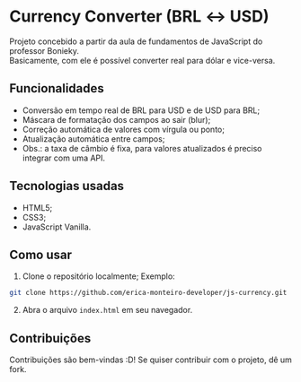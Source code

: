 # Currency Converter (BRL ↔️ USD)

Projeto concebido a partir da aula de fundamentos de JavaScript do professor Bonieky.<br/> 
Basicamente, com ele é possível converter real para dólar e vice-versa.

## Funcionalidades
- Conversão em tempo real de BRL para USD e de USD para BRL;
- Máscara de formatação dos campos ao sair (blur);
- Correção automática de valores com vírgula ou ponto;
- Atualização automática entre campos;
- Obs.: a taxa de câmbio é fixa, para valores atualizados é preciso integrar com uma API.

## Tecnologias usadas
- HTML5;
- CSS3;
- JavaScript Vanilla.

## Como usar
1. Clone o repositório localmente;
  Exemplo:
  ```bash
  git clone https://github.com/erica-monteiro-developer/js-currency.git
  ```
2. Abra o arquivo <code>index.html</code> em seu navegador.

## Contribuições 
Contribuições são bem-vindas :D! Se quiser contribuir com o projeto, dê um fork.
